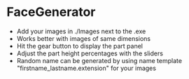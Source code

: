 # FaceGenerator
 
* Add your images in ./Images next to the .exe
* Works better with images of same dimensions
* Hit the gear button to display the part panel
* Adjust the part height percentages with the sliders
* Random name can be generated by using name template "firstname_lastname.extension" for your images
